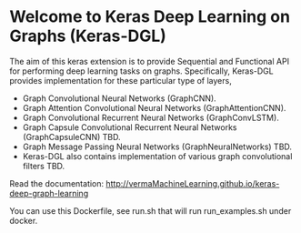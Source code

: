 # Welcome to Keras Deep Learning on Graphs (Keras-DGL)

The aim of this keras extension is to provide Sequential and Functional API for performing deep learning tasks on graphs. Specifically, Keras-DGL provides implementation for these particular type of layers, 

* Graph Convolutional Neural Networks (GraphCNN).
* Graph Attention Convolutional Neural Networks (GraphAttentionCNN). 
* Graph Convolutional Recurrent Neural Networks (GraphConvLSTM). 
* Graph Capsule Convolutional Recurrent Neural Networks (GraphCapsuleCNN) TBD. 
* Graph Message Passing Neural Networks (GraphNeuralNetworks) TBD. 
* Keras-DGL also contains implementation of various graph convolutional filters TBD.

Read the documentation: <http://vermaMachineLearning.github.io/keras-deep-graph-learning>

You can use this Dockerfile, see run.sh that will run run_examples.sh under docker.

